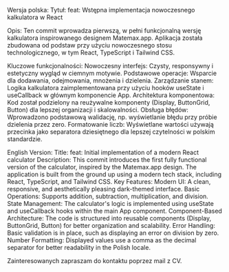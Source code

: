 Wersja polska:
Tytuł: feat: Wstępna implementacja nowoczesnego kalkulatora w React

Opis:
Ten commit wprowadza pierwszą, w pełni funkcjonalną wersję kalkulatora inspirowanego designem Matemax.app. Aplikacja została zbudowana od podstaw przy użyciu nowoczesnego stosu technologicznego, w tym React, TypeScript i Tailwind CSS.


Kluczowe funkcjonalności:
Nowoczesny interfejs: Czysty, responsywny i estetyczny wygląd w ciemnym motywie.
Podstawowe operacje: Wsparcie dla dodawania, odejmowania, mnożenia i dzielenia.
Zarządzanie stanem: Logika kalkulatora zaimplementowana przy użyciu hooków useState i useCallback w głównym komponencie App.
Architektura komponentowa: Kod został podzielony na reużywalne komponenty (Display, ButtonGrid, Button) dla lepszej organizacji i skalowalności.
Obsługa błędów: Wprowadzono podstawową walidację, np. wyświetlanie błędu przy próbie dzielenia przez zero.
Formatowanie liczb: Wyświetlane wartości używają przecinka jako separatora dziesiętnego dla lepszej czytelności w polskim standardzie.



English Version:
Title: feat: Initial implementation of a modern React calculator
Description:
This commit introduces the first fully functional version of the calculator, inspired by the Matemax.app design. The application is built from the ground up using a modern tech stack, including React, TypeScript, and Tailwind CSS.
Key Features:
Modern UI: A clean, responsive, and aesthetically pleasing dark-themed interface.
Basic Operations: Supports addition, subtraction, multiplication, and division.
State Management: The calculator's logic is implemented using useState and useCallback hooks within the main App component.
Component-Based Architecture: The code is structured into reusable components (Display, ButtonGrid, Button) for better organization and scalability.
Error Handling: Basic validation is in place, such as displaying an error on division by zero.
Number Formatting: Displayed values use a comma as the decimal separator for better readability in the Polish locale.

Zainteresowanych zapraszam do kontaktu poprzez mail z CV.
